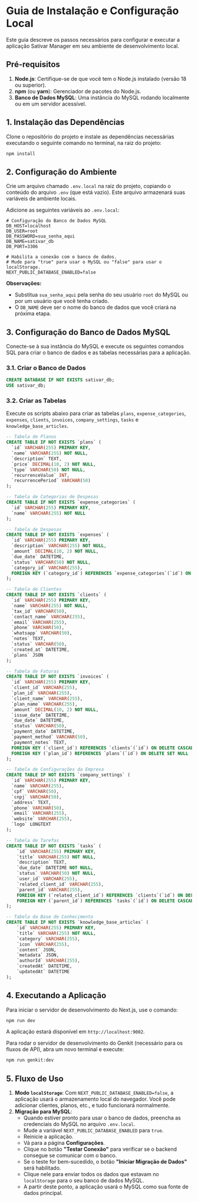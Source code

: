 # Guia de Instalação e Configuração Local

Este guia descreve os passos necessários para configurar e executar a aplicação Sativar Manager em seu ambiente de desenvolvimento local.

## Pré-requisitos

1.  **Node.js**: Certifique-se de que você tem o Node.js instalado (versão 18 ou superior).
2.  **npm** (ou **yarn**): Gerenciador de pacotes do Node.js.
3.  **Banco de Dados MySQL**: Uma instância do MySQL rodando localmente ou em um servidor acessível.

## 1. Instalação das Dependências

Clone o repositório do projeto e instale as dependências necessárias executando o seguinte comando no terminal, na raiz do projeto:

```bash
npm install
```

## 2. Configuração do Ambiente

Crie um arquivo chamado `.env.local` na raiz do projeto, copiando o conteúdo do arquivo `.env` (que está vazio). Este arquivo armazenará suas variáveis de ambiente locais.

Adicione as seguintes variáveis ao `.env.local`:

```env
# Configuração do Banco de Dados MySQL
DB_HOST=localhost
DB_USER=root
DB_PASSWORD=sua_senha_aqui
DB_NAME=sativar_db
DB_PORT=3306

# Habilita a conexão com o banco de dados.
# Mude para "true" para usar o MySQL ou "false" para usar o localStorage.
NEXT_PUBLIC_DATABASE_ENABLED=false
```

**Observações:**
*   Substitua `sua_senha_aqui` pela senha do seu usuário `root` do MySQL ou por um usuário que você tenha criado.
*   O `DB_NAME` deve ser o nome do banco de dados que você criará na próxima etapa.

## 3. Configuração do Banco de Dados MySQL

Conecte-se à sua instância do MySQL e execute os seguintes comandos SQL para criar o banco de dados e as tabelas necessárias para a aplicação.

### 3.1. Criar o Banco de Dados

```sql
CREATE DATABASE IF NOT EXISTS sativar_db;
USE sativar_db;
```

### 3.2. Criar as Tabelas

Execute os scripts abaixo para criar as tabelas `plans`, `expense_categories`, `expenses`, `clients`, `invoices`, `company_settings`, `tasks` e `knowledge_base_articles`.

```sql
-- Tabela de Planos
CREATE TABLE IF NOT EXISTS `plans` (
  `id` VARCHAR(255) PRIMARY KEY,
  `name` VARCHAR(255) NOT NULL,
  `description` TEXT,
  `price` DECIMAL(10, 2) NOT NULL,
  `type` VARCHAR(50) NOT NULL,
  `recurrenceValue` INT,
  `recurrencePeriod` VARCHAR(50)
);

-- Tabela de Categorias de Despesas
CREATE TABLE IF NOT EXISTS `expense_categories` (
  `id` VARCHAR(255) PRIMARY KEY,
  `name` VARCHAR(255) NOT NULL
);

-- Tabela de Despesas
CREATE TABLE IF NOT EXISTS `expenses` (
  `id` VARCHAR(255) PRIMARY KEY,
  `description` VARCHAR(255) NOT NULL,
  `amount` DECIMAL(10, 2) NOT NULL,
  `due_date` DATETIME,
  `status` VARCHAR(50) NOT NULL,
  `category_id` VARCHAR(255),
  FOREIGN KEY (`category_id`) REFERENCES `expense_categories`(`id`) ON DELETE SET NULL
);

-- Tabela de Clientes
CREATE TABLE IF NOT EXISTS `clients` (
  `id` VARCHAR(255) PRIMARY KEY,
  `name` VARCHAR(255) NOT NULL,
  `tax_id` VARCHAR(50),
  `contact_name` VARCHAR(255),
  `email` VARCHAR(255),
  `phone` VARCHAR(50),
  `whatsapp` VARCHAR(50),
  `notes` TEXT,
  `status` VARCHAR(50),
  `created_at` DATETIME,
  `plans` JSON
);

-- Tabela de Faturas
CREATE TABLE IF NOT EXISTS `invoices` (
  `id` VARCHAR(255) PRIMARY KEY,
  `client_id` VARCHAR(255),
  `plan_id` VARCHAR(255),
  `client_name` VARCHAR(255),
  `plan_name` VARCHAR(255),
  `amount` DECIMAL(10, 2) NOT NULL,
  `issue_date` DATETIME,
  `due_date` DATETIME,
  `status` VARCHAR(50),
  `payment_date` DATETIME,
  `payment_method` VARCHAR(50),
  `payment_notes` TEXT,
  FOREIGN KEY (`client_id`) REFERENCES `clients`(`id`) ON DELETE CASCADE,
  FOREIGN KEY (`plan_id`) REFERENCES `plans`(`id`) ON DELETE SET NULL
);

-- Tabela de Configurações da Empresa
CREATE TABLE IF NOT EXISTS `company_settings` (
  `id` VARCHAR(255) PRIMARY KEY,
  `name` VARCHAR(255),
  `cpf` VARCHAR(50),
  `cnpj` VARCHAR(50),
  `address` TEXT,
  `phone` VARCHAR(50),
  `email` VARCHAR(255),
  `website` VARCHAR(255),
  `logo` LONGTEXT
);

-- Tabela de Tarefas
CREATE TABLE IF NOT EXISTS `tasks` (
    `id` VARCHAR(255) PRIMARY KEY,
    `title` VARCHAR(255) NOT NULL,
    `description` TEXT,
    `due_date` DATETIME NOT NULL,
    `status` VARCHAR(50) NOT NULL,
    `user_id` VARCHAR(255),
    `related_client_id` VARCHAR(255),
    `parent_id` VARCHAR(255),
    FOREIGN KEY (`related_client_id`) REFERENCES `clients`(`id`) ON DELETE SET NULL,
    FOREIGN KEY (`parent_id`) REFERENCES `tasks`(`id`) ON DELETE CASCADE
);

-- Tabela da Base de Conhecimento
CREATE TABLE IF NOT EXISTS `knowledge_base_articles` (
    `id` VARCHAR(255) PRIMARY KEY,
    `title` VARCHAR(255) NOT NULL,
    `category` VARCHAR(255),
    `icon` VARCHAR(255),
    `content` JSON,
    `metadata` JSON,
    `authorId` VARCHAR(255),
    `createdAt` DATETIME,
    `updatedAt` DATETIME
);
```

## 4. Executando a Aplicação

Para iniciar o servidor de desenvolvimento do Next.js, use o comando:

```bash
npm run dev
```

A aplicação estará disponível em `http://localhost:9002`.

Para rodar o servidor de desenvolvimento do Genkit (necessário para os fluxos de API), abra um novo terminal e execute:

```bash
npm run genkit:dev
```

## 5. Fluxo de Uso

1.  **Modo `localStorage`**: Com `NEXT_PUBLIC_DATABASE_ENABLED=false`, a aplicação usará o armazenamento local do navegador. Você pode adicionar clientes, planos, etc., e tudo funcionará normalmente.
2.  **Migração para MySQL**:
    *   Quando estiver pronto para usar o banco de dados, preencha as credenciais do MySQL no arquivo `.env.local`.
    *   Mude a variável `NEXT_PUBLIC_DATABASE_ENABLED` para `true`.
    *   Reinicie a aplicação.
    *   Vá para a página **Configurações**.
    *   Clique no botão **"Testar Conexão"** para verificar se o backend consegue se comunicar com o banco.
    *   Se o teste for bem-sucedido, o botão **"Iniciar Migração de Dados"** será habilitado.
    *   Clique nele para enviar todos os dados que estavam no `localStorage` para o seu banco de dados MySQL.
    *   A partir deste ponto, a aplicação usará o MySQL como sua fonte de dados principal.
